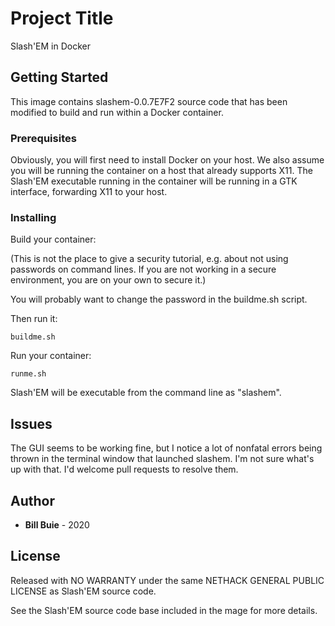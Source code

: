 # Project Title

Slash'EM in Docker

## Getting Started

This image contains slashem-0.0.7E7F2 source code that has been modified to build and run within a Docker container.

### Prerequisites

Obviously, you will first need to install Docker on your host.
We also assume you will be running the container on a host that already supports X11.
The Slash'EM executable running in the container will be running in a GTK interface, forwarding X11 to your host.

### Installing

Build your container:

(This is not the place to give a security tutorial,
e.g. about not using passwords on command lines.
If you are not working in a secure environment, you are on your own to secure it.)

You will probably want to change the password in the buildme.sh script.

Then run it:

```
buildme.sh
```

Run your container:
```
runme.sh
```

Slash'EM will be executable from the command line as "slashem".

## Issues

The GUI seems to be working fine, but I notice a lot of nonfatal errors being thrown
in the terminal window that launched slashem.
I'm not sure what's up with that.
I'd welcome pull requests to resolve them.

## Author

* **Bill Buie** -  2020



## License

Released with NO WARRANTY under the same NETHACK GENERAL PUBLIC LICENSE as Slash'EM source code.

See the Slash'EM source code base included in the mage for more details.


